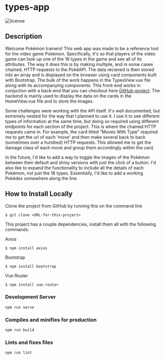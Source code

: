 # types-app
![license](https://img.shields.io/badge/license-GPL--3.0-orange.svg)

## Description
Welcome Pokémon trainers! This web app was made to be a reference tool for the video game Pokémon. Specifically, it's so that players of the video game can look up one of the 18 types in the game and see all of its attributes. The way it does this is by making multiple, and in some cases chained, HTTP requests to the PokéAPI. The data recieved is then stored into an array and is displayed on the browser using card components built with Bootstrap. The bulk of the work happens in the TypesView.vue file along with its accompanying components. This front-end works in conjuction with a back-end that you can checkout here [GitHub-project](https://github.com/HectorDNuno/pokemon-api.git). The backend is mainly used to display the data on the cards in the HomeView.vue file and to store the images. 

Some challenges were working with the API itself. It's well documented, but extremely nested for the way that I planned to use it. I use it to see different types of information at the same time, but doing so required using different endpoints for each section of the project. This is where the chained HTTP requests came in. For example, the card titled "Moves With Type" required me to get the url of each 'move' and then make several back to back (sometimes over a hundred) HTTP requests. This allowed me to get the damage class of each move and group them accordingly within the card. 

In the future, I'd like to add a way to toggle the images of the Pokémon between their default and shiny versions with just the click of a button. I'd also like to expand the functionality to include all the details of each Pokémon, not just the 18 types. Essentially, I'd like to add a working Pokédex somewhere along the line. 

## How to Install Locally
Clone the project from GitHub by running this on the command line

```
$ git clone <URL-for-this-project>
```
This project has a couple dependencies, install them all with the following commands:

Axios

```
$ npm install axios
```

Bootstrap

```
$ npm install bootstrap
```

Vue Router

```
$ npm install vue-router
```

### Development Server
```
npm run serve
```

### Compiles and minifies for production
```
npm run build
```

### Lints and fixes files
```
npm run lint
``` 
